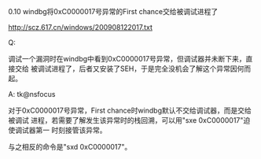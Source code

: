 0.10 windbg将0xC0000017号异常的First chance交给被调试进程了

http://scz.617.cn/windows/200908122017.txt

Q:

调试一个漏洞时在windbg中看到0xC0000017号异常，但调试器并未断下来，直接交给
被调试进程了，后者又安装了SEH，于是完全没机会了解这个异常因何而起。

A: tk@nsfocus

对于0xC0000017号异常，First chance时windbg默认不交给调试器，而是交给被调试
进程，若需要了解发生该异常时的栈回溯，可以用"sxe 0xC0000017"迫使调试器第一
时刻接管该异常。

与之相反的命令是"sxd 0xC0000017"。
